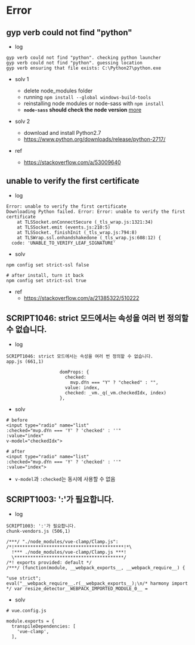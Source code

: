 # Error

## gyp verb could not find "python"

* log

```
gyp verb could not find "python". checking python launcher
gyp verb could not find "python". guessing location
gyp verb ensuring that file exists: C:\Python27\python.exe
```

* solv 1

  * delete node_modules folder
  * running `npm install --global windows-build-tools`
  * reinstalling node modules or node-sass with `npm install`
  * **`node-sass` should check the node version** [more](https://github.com/sass/node-sass/releases)

* solv 2
  * download and install Python2.7
  * https://www.python.org/downloads/release/python-2717/

* ref
  * https://stackoverflow.com/a/53009640

## unable to verify the first certificate

* log

```
Error: unable to verify the first certificate
Downloading Python failed. Error: Error: unable to verify the first certificate
    at TLSSocket.onConnectSecure (_tls_wrap.js:1321:34)
    at TLSSocket.emit (events.js:210:5)
    at TLSSocket._finishInit (_tls_wrap.js:794:8)
    at TLSWrap.ssl.onhandshakedone (_tls_wrap.js:608:12) {
  code: 'UNABLE_TO_VERIFY_LEAF_SIGNATURE'
```

* solv

```
npm config set strict-ssl false

# after install, turn it back
npm config set strict-ssl true
```

* ref
  * https://stackoverflow.com/a/21385322/510222

## SCRIPT1046: strict 모드에서는 속성을 여러 번 정의할 수 없습니다.

* log

```
SCRIPT1046: strict 모드에서는 속성을 여러 번 정의할 수 없습니다.
app.js (661,1)

                    domProps: {
                      checked:
                        mvp.dYn === "Y" ? "checked" : "",
                      value: index,
                      checked: _vm._q(_vm.checkedIdx, index)
                    },
```

* solv

```
# before
<input type="radio" name="list"
:checked="mvp.dYn === 'Y' ? 'checked' : ''"
:value="index"
v-model="checkedIdx">

# after
<input type="radio" name="list"
:checked="mvp.dYn === 'Y' ? 'checked' : ''"
:value="index">
```
  * `v-model`과 `:checked`는 동시에 사용할 수 없음

## SCRIPT1003: ':'가 필요합니다.

* log

```
SCRIPT1003: ':'가 필요합니다.
chunk-vendors.js (506,1)

/***/ "./node_modules/vue-clamp/Clamp.js":
/*!*****************************************!*\
  !*** ./node_modules/vue-clamp/Clamp.js ***!
  \*****************************************/
/*! exports provided: default */
/***/ (function(module, __webpack_exports__, __webpack_require__) {

"use strict";
eval("__webpack_require__.r(__webpack_exports__);\n/* harmony import */ var resize_detector__WEBPACK_IMPORTED_MODULE_0__ =
```

* solv

```
# vue.config.js

module.exports = {
  transpileDependencies: [
    'vue-clamp',
  ],
```
